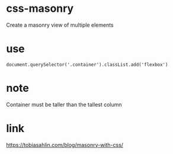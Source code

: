# css-masonry
Create a masonry view of multiple elements

# use

`document.querySelector('.container').classList.add('flexbox')`<br>

# note

Container must be taller than the tallest column

# link

https://tobiasahlin.com/blog/masonry-with-css/
